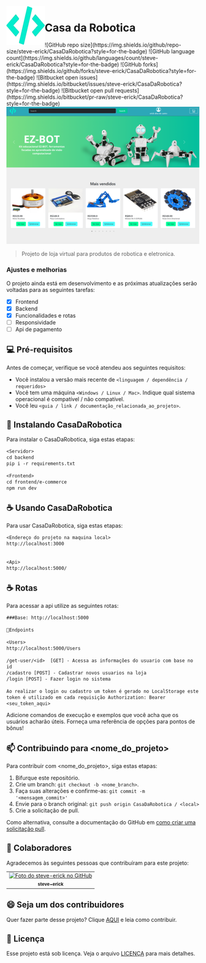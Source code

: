 <img align="left" src="logo.webp" alt="Exemplo imagem">
<h1>  Casa da Robotica</h1>
![GitHub repo size](https://img.shields.io/github/repo-size/steve-erick/CasaDaRobotica?style=for-the-badge)
![GitHub language count](https://img.shields.io/github/languages/count/steve-erick/CasaDaRobotica?style=for-the-badge)
![GitHub forks](https://img.shields.io/github/forks/steve-erick/CasaDaRobotica?style=for-the-badge)
![Bitbucket open issues](https://img.shields.io/bitbucket/issues/steve-erick/CasaDaRobotica?style=for-the-badge)
![Bitbucket open pull requests](https://img.shields.io/bitbucket/pr-raw/steve-erick/CasaDaRobotica?style=for-the-badge)

<img src="template.png" alt="Exemplo imagem">

> Projeto de loja virtual para produtos de robotica e eletronica.

### Ajustes e melhorias

O projeto ainda está em desenvolvimento e as próximas atualizações serão voltadas para as seguintes tarefas:

- [x] Frontend
- [x] Backend
- [x] Funcionalidades e rotas
- [ ] Responsividade
- [ ] Api de pagamento

## 💻 Pré-requisitos

Antes de começar, verifique se você atendeu aos seguintes requisitos:

- Você instalou a versão mais recente de `<linguagem / dependência / requeridos>`
- Você tem uma máquina `<Windows / Linux / Mac>`. Indique qual sistema operacional é compatível / não compatível.
- Você leu `<guia / link / documentação_relacionada_ao_projeto>`.

## 🚀 Instalando CasaDaRobotica

Para instalar o CasaDaRobotica, siga estas etapas:
```
<Servidor>
cd backend
pip i -r requirements.txt

<Frontend>
cd frontend/e-commerce
npm run dev
```

## ☕ Usando CasaDaRobotica

Para usar CasaDaRobotica, siga estas etapas:

```
<Endereço do projeto na maquina local>
http://localhost:3000


<Api>
http://localhost:5000/
```


## ☕ Rotas

Para acessar a api utilize as seguintes rotas:

```
###Base: http://localhost:5000

📍Endpoints

<Users>
http://localhost:5000/Users

/get-user/<id>  [GET] - Acessa as informações do usuario com base no id
/cadastro [POST] - Cadastrar novos usuarios na loja
/login [POST] - Fazer login no sistema

Ao realizar o login ou cadastro um token é gerado no LocalStorage este token é utilizado em cada requisição Authorization: Bearer <seu_token_aqui>

```
Adicione comandos de execução e exemplos que você acha que os usuários acharão úteis. Forneça uma referência de opções para pontos de bônus!

## 📫 Contribuindo para <nome_do_projeto>

Para contribuir com <nome_do_projeto>, siga estas etapas:

1. Bifurque este repositório.
2. Crie um branch: `git checkout -b <nome_branch>`.
3. Faça suas alterações e confirme-as: `git commit -m '<mensagem_commit>'`
4. Envie para o branch original: `git push origin CasaDaRobotica / <local>`
5. Crie a solicitação de pull.

Como alternativa, consulte a documentação do GitHub em [como criar uma solicitação pull](https://help.github.com/en/github/collaborating-with-issues-and-pull-requests/creating-a-pull-request).

## 🤝 Colaboradores

Agradecemos às seguintes pessoas que contribuíram para este projeto:

<table>
  <tr>
    <td align="center">
      <a href="#" title="defina o título do link">
          <img src="https://avatars.githubusercontent.com/steve-erick" width="100px;" alt="Foto do steve-erick no GitHub"/><br>
        <sub>
          <b>steve-erick</b>
        </sub>
      </a>
    </td>
  </tr>
</table>

## 😄 Seja um dos contribuidores

Quer fazer parte desse projeto? Clique [AQUI](CONTRIBUTING.md) e leia como contribuir.

## 📝 Licença

Esse projeto está sob licença. Veja o arquivo [LICENÇA](LICENSE.md) para mais detalhes.
